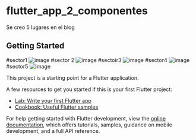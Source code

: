 # flutter_app_2_componentes

Se creo 5 lugares en el blog 

## Getting Started
#sector1
![image](https://github.com/AlejandroChango/ComponentesFluters/assets/23177104/d289d11e-dfa2-49e6-927c-1934f25b63a4)
#sector 2
![image](https://github.com/AlejandroChango/ComponentesFluters/assets/23177104/bcfaa5a2-bfdf-45f2-ae38-890acf7340bb)
#sectoir3
![image](https://github.com/AlejandroChango/ComponentesFluters/assets/23177104/87772112-2b0b-4233-971f-370893959985)
#sector4
![image](https://github.com/AlejandroChango/ComponentesFluters/assets/23177104/699c4def-a01c-4577-ac98-a7ebb134f6c0)
#sector5
![image](https://github.com/AlejandroChango/ComponentesFluters/assets/23177104/6e1d5d15-3afd-46c0-87fb-8c491144a690)

This project is a starting point for a Flutter application.

A few resources to get you started if this is your first Flutter project:

- [Lab: Write your first Flutter app](https://docs.flutter.dev/get-started/codelab)
- [Cookbook: Useful Flutter samples](https://docs.flutter.dev/cookbook)

For help getting started with Flutter development, view the
[online documentation](https://docs.flutter.dev/), which offers tutorials,
samples, guidance on mobile development, and a full API reference.
